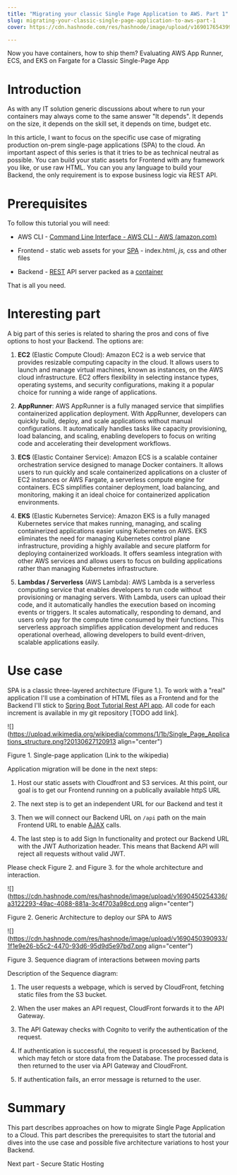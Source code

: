 ```yaml
---
title: "Migrating your classic Single Page Application to AWS. Part 1"
slug: migrating-your-classic-single-page-application-to-aws-part-1
cover: https://cdn.hashnode.com/res/hashnode/image/upload/v1690176543999/289fa3cc-d809-4355-8b59-9491076c64ec.png

---
```


Now you have containers, how to ship them? Evaluating AWS App Runner, ECS, and EKS on Fargate for a Classic Single-Page App

# Introduction

As with any IT solution generic discussions about where to run your containers may always come to the same answer "It depends". It depends on the size, it depends on the skill set, it depends on time, budget etc.

In this article, I want to focus on the specific use case of migrating production on-prem single-page applications (SPA) to the cloud. An important aspect of this series is that it tries to be as technical neutral as possible. You can build your static assets for Frontend with any framework you like, or use raw HTML. You can you any language to build your Backend, the only requirement is to expose business logic via REST API.

# Prerequisites

To follow this tutorial you will need:

* AWS CLI - [Command Line Interface - AWS CLI - AWS (](https://aws.amazon.com/cli/)[amazon.com](http://amazon.com)[)](https://aws.amazon.com/cli/)
    
* Frontend - static web assets for your [SPA](https://developer.mozilla.org/en-US/docs/Glossary/SPA) - index.html, *js,* css and other files
    
* Backend - [REST](https://developer.mozilla.org/en-US/docs/Glossary/REST) API server packed as a [container](https://www.docker.com/resources/what-container/#:~:text=A%20Docker%20container%20image%20is,tools%2C%20system%20libraries%20and%20settings.)
    

That is all you need.

# Interesting part

A big part of this series is related to sharing the pros and cons of five options to host your Backend. The options are:

1. **EC2** (Elastic Compute Cloud): Amazon EC2 is a web service that provides resizable computing capacity in the cloud. It allows users to launch and manage virtual machines, known as instances, on the AWS cloud infrastructure. EC2 offers flexibility in selecting instance types, operating systems, and security configurations, making it a popular choice for running a wide range of applications.
    
2. **AppRunner**: AWS AppRunner is a fully managed service that simplifies containerized application deployment. With AppRunner, developers can quickly build, deploy, and scale applications without manual configurations. It automatically handles tasks like capacity provisioning, load balancing, and scaling, enabling developers to focus on writing code and accelerating their development workflows.
    
3. **ECS** (Elastic Container Service): Amazon ECS is a scalable container orchestration service designed to manage Docker containers. It allows users to run quickly and scale containerized applications on a cluster of EC2 instances or AWS Fargate, a serverless compute engine for containers. ECS simplifies container deployment, load balancing, and monitoring, making it an ideal choice for containerized application environments.
    
4. **EKS** (Elastic Kubernetes Service): Amazon EKS is a fully managed Kubernetes service that makes running, managing, and scaling containerized applications easier using Kubernetes on AWS. EKS eliminates the need for managing Kubernetes control plane infrastructure, providing a highly available and secure platform for deploying containerized workloads. It offers seamless integration with other AWS services and allows users to focus on building applications rather than managing Kubernetes infrastructure.
    
5. **Lambdas / Serverless** (AWS Lambda): AWS Lambda is a serverless computing service that enables developers to run code without provisioning or managing servers. With Lambda, users can upload their code, and it automatically handles the execution based on incoming events or triggers. It scales automatically, responding to demand, and users only pay for the compute time consumed by their functions. This serverless approach simplifies application development and reduces operational overhead, allowing developers to build event-driven, scalable applications easily.
    

# Use case

SPA is a classic three-layered architecture (Figure 1.). To work with a "real" application I'll use a combination of HTML files as a Frontend and for the Backend I'll stick to [Spring Boot Tutorial Rest API app](https://github.com/spring-guides/gs-rest-service/tree/main/complete). All code for each increment is available in my git repository \[TODO add link\].

![](https://upload.wikimedia.org/wikipedia/commons/1/1b/Single_Page_Applications_structure.png?20130627120913 align="center")

Figure 1. Single-page application (Link to the wikipedia)

Application migration will be done in the next steps:

1. Host our static assets with Cloudfront and S3 services. At this point, our goal is to get our Frontend running on a publically available httpS URL
    
2. The next step is to get an independent URL for our Backend and test it
    
3. Then we will connect our Backend URL on `/api` path on the main Frontend URL to enable [AJAX](https://developer.mozilla.org/en-US/docs/Web/Guide/AJAX) calls.
    
4. The last step is to add Sign In functionality and protect our Backend URL with the JWT Authorization header. This means that Backend API will reject all requests without valid JWT.
    

Please check Figure 2. and Figure 3. for the whole architecture and interaction.

![](https://cdn.hashnode.com/res/hashnode/image/upload/v1690450254336/a3122293-49ac-4088-881a-3c4f703a98cd.png align="center")

Figure 2. Generic Architecture to deploy our SPA to AWS

![](https://cdn.hashnode.com/res/hashnode/image/upload/v1690450390933/1f1e9e26-b5c2-4470-93d6-95d9d5e97bd7.png align="center")

Figure 3. Sequence diagram of interactions between moving parts

Description of the Sequence diagram:

1. The user requests a webpage, which is served by CloudFront, fetching static files from the S3 bucket.
    
2. When the user makes an API request, CloudFront forwards it to the API Gateway.
    
3. The API Gateway checks with Cognito to verify the authentication of the request.
    
4. If authentication is successful, the request is processed by Backend, which may fetch or store data from the Database. The processed data is then returned to the user via API Gateway and CloudFront.
    
5. If authentication fails, an error message is returned to the user.
    

# Summary

This part describes approaches on how to migrate Single Page Application to a Cloud. This part describes the prerequisites to start the tutorial and dives into the use case and possible five architecture variations to host your Backend.

Next part - Secure Static Hosting